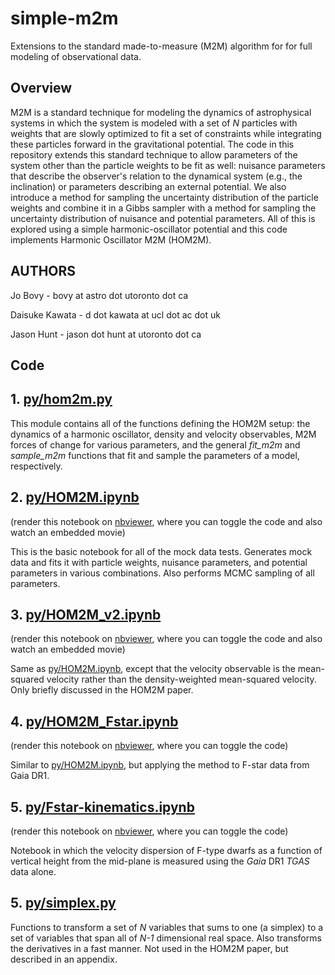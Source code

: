 # simple-m2m

Extensions to the standard made-to-measure (M2M) algorithm for for full modeling of observational data.

## Overview

M2M is a standard technique for modeling the dynamics of astrophysical
systems in which the system is modeled with a set of *N* particles
with weights that are slowly optimized to fit a set of constraints
while integrating these particles forward in the gravitational
potential. The code in this repository extends this standard technique
to allow parameters of the system other than the particle weights to
be fit as well: nuisance parameters that describe the observer's
relation to the dynamical system (e.g., the inclination) or parameters
describing an external potential. We also introduce a method for
sampling the uncertainty distribution of the particle weights and
combine it in a Gibbs sampler with a method for sampling the
uncertainty distribution of nuisance and potential parameters. All of
this is explored using a simple harmonic-oscillator potential and this
code implements Harmonic Oscillator M2M (HOM2M).

## AUTHORS

Jo Bovy - bovy at astro dot utoronto dot ca

Daisuke Kawata - d dot kawata at ucl dot ac dot uk 

Jason Hunt - jason dot hunt at utoronto dot ca

## Code

## 1. [py/hom2m.py](py/hom2m.py)

This module contains all of the functions defining the HOM2M setup:
the dynamics of a harmonic oscillator, density and velocity
observables, M2M forces of change for various parameters, and the
general *fit_m2m* and *sample_m2m* functions that fit and sample the
parameters of a model, respectively.

## 2. [py/HOM2M.ipynb](py/HOM2M.ipynb)

(render this notebook on [nbviewer](http://nbviewer.jupyter.org/github/jobovy/simple-m2m/blob/master/py/HOM2M.ipynb), where you can toggle the code and also watch an embedded movie)

This is the basic notebook for all of the mock data tests. Generates
mock data and fits it with particle weights, nuisance parameters, and
potential parameters in various combinations. Also performs MCMC
sampling of all parameters.

## 3. [py/HOM2M_v2.ipynb](py/HOM2M_v2.ipynb)

(render this notebook on [nbviewer](http://nbviewer.jupyter.org/github/jobovy/simple-m2m/blob/master/py/HOM2M_v2.ipynb), where you can toggle the code and also watch an embedded movie)

Same as [py/HOM2M.ipynb](py/HOM2M.ipynb), except that the velocity
observable is the mean-squared velocity rather than the
density-weighted mean-squared velocity. Only briefly discussed in the
HOM2M paper.

## 4. [py/HOM2M_Fstar.ipynb](py/HOM2M_Fstar.ipynb)

(render this notebook on [nbviewer](http://nbviewer.jupyter.org/github/jobovy/simple-m2m/blob/master/py/HOM2M_Fstar.ipynb), where you can toggle the code)

Similar to [py/HOM2M.ipynb](py/HOM2M.ipynb), but applying the method to
F-star data from Gaia DR1.

## 5. [py/Fstar-kinematics.ipynb](py/Fstar-kinematics.ipynb)

(render this notebook on [nbviewer](http://nbviewer.jupyter.org/github/jobovy/simple-m2m/blob/master/py/Fstar-kinematics.ipynb), where you can toggle the code)

Notebook in which the velocity dispersion of F-type dwarfs as a
function of vertical height from the mid-plane is measured using the
*Gaia* DR1 *TGAS* data alone.

## 5. [py/simplex.py](py/simplex.py)

Functions to transform a set of *N* variables that sums to one (a
simplex) to a set of variables that span all of *N-1* dimensional real
space. Also transforms the derivatives in a fast manner. Not used in
the HOM2M paper, but described in an appendix.